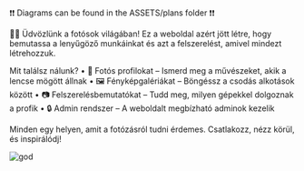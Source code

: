 ❗❗ Diagrams can be found in the ASSETS/plans folder ❗❗

📸✨ Üdvözlünk a fotósok világában! Ez a weboldal azért jött létre, hogy bemutassa a lenyűgöző munkáinkat és azt a felszerelést, amivel mindezt létrehozzuk.

Mit találsz nálunk?
	•	👤 Fotós profilokat – Ismerd meg a művészeket, akik a lencse mögött állnak
	•	🖼️ Fényképgalériákat – Böngéssz a csodás alkotások között
	•	📷 Felszerelésbemutatókat – Tudd meg, milyen gépekkel dolgoznak a profik
	•	🔒 Admin rendszer – A weboldalt megbízható adminok kezelik

Minden egy helyen, amit a fotózásról tudni érdemes.
Csatlakozz, nézz körül, és inspirálódj!

![god](https://github.com/user-attachments/assets/f18a7550-a4ca-4a54-bcd4-09d427a51d00)
